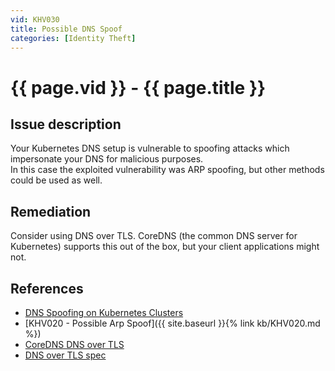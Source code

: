 ```yaml
---
vid: KHV030
title: Possible DNS Spoof
categories: [Identity Theft]
---
```


# {{ page.vid }} - {{ page.title }}

## Issue description

Your Kubernetes DNS setup is vulnerable to spoofing attacks which impersonate your DNS for malicious purposes.  
In this case the exploited vulnerability was ARP spoofing, but other methods could be used as well.

## Remediation

Consider using DNS over TLS. CoreDNS (the common DNS server for Kubernetes) supports this out of the box, but your client applications might not.

## References

- [DNS Spoofing on Kubernetes Clusters](https://blog.aquasec.com/dns-spoofing-kubernetes-clusters)
- [KHV020 - Possible Arp Spoof]({{ site.baseurl }}{% link kb/KHV020.md %})
- [CoreDNS DNS over TLS](https://coredns.io/manual/toc/#specifying-a-protocol)
- [DNS over TLS spec](https://tools.ietf.org/html/rfc7858)